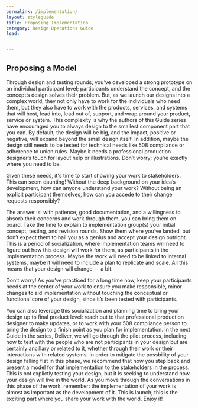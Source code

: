 ```yaml
---
permalink: /implementation/
layout: styleguide
title: Proposing Implementation
category: Design Operations Guide
lead:


---
```

## Proposing a Model

Through design and testing rounds, you’ve developed a strong prototype on an individual participant level; participants understand the concept, and the concept’s design solves their problem. But, as we launch our designs into a complex world, they not only have to work for the individuals who need them, but they also have to work with the products, services, and systems that will host, lead into, lead out of, support, and wrap around your product, service or system. This complexity is why the authors of this Guide series have encouraged you to always design to the smallest component part that you can. By default, the design will be big, and the impact, positive or negative, will expand beyond the small design itself. In addition, maybe the design still needs to be tested for technical needs like 508 compliance or adherence to union rules. Maybe it needs a professional production designer’s touch for layout help or illustrations. Don’t worry; you’re exactly where you need to be.

Given these needs, it's time to start showing your work to stakeholders. This can seem daunting! Without the deep background on your idea’s development, how can anyone understand your work? Without being an explicit participant themselves, how can you accede to their change requests responsibly?

The answer is: with patience, good documentation, and a willingness to absorb their concerns and work through them, you can bring them on board. Take the time to explain to implementation group(s) your initial concept, testing, and revision rounds. Show them where you’ve landed, but don’t expect them to hail you as a genius and accept your design outright. This is a period of socialization, where implementation teams will need to figure out how this design will work for them, as participants in the implementation process. Maybe the work will need to be linked to internal systems, maybe it will need to include a plan to replicate and scale. All this means that your design will change — a bit.

Don’t worry! As you’ve practiced for a long time now, keep your participants needs at the center of your work to ensure you make responsible, minor changes to aid implementation without touching the conceptual or functional core of your design, since it’s been tested with participants.

You can also leverage this socialization and planning time to bring your design up to final product level: reach out to that professional production designer to make updates, or to work with your 508 compliance person to bring the design to a finish point as you plan for implementation. In the next Guide in the series, Deliver, we will go through the pilot process, including how to test with the people who are not participants in your design but are certainly ancillary or related to it, whether through their work or their interactions with related systems. In order to mitigate the possbility of your design falling flat in this phase, we recommend that now you step back and present a model for that implementation to the stakeholders in the process. This is not explictly testing your design, but it is seeking to understand how your design will live in the world. As you move through the conversations in this phase of the work, remember: the implementation of your work is almost as important as the development of it. This is launch; this is the exciting part where you share your work with the world. Enjoy it!
